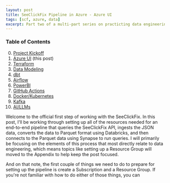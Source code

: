 ```yaml
---
layout: post
title: SeeClickFix Pipeline in Azure - Azure UI
tags: [scf, azure, data]
excerpt: Part two of a multi-part series on practicting data engineering skills with SeeClickFix data.
---
```


### Table of Contents
0. [Project Kickoff](https://tibblesnbits.com/scf-kickoff/)  
1. [Azure UI](https://tibblesnbits.com/scf-azure-ui) (this post)  
2. [Terraform](https://tibblesnbits.com/scf-terraform)  
3. [Data Modeling](https://tibblesnbits.com/scf-data-modeling)  
4. [dbt](https://tibblesnbits.com/scf-dbt)  
5. [Airflow](https://tibblesnbits.com/scf-airflow)  
6. [PowerBI](https://tibblesnbits.com/scf-powerbi)  
7. [GitHub Actions](https://tibblesnbits.com/scf-github-actions)  
8. [Docker/Kubernetes](https://tibblesnbits.com/scf-docker-kubernetes)  
9. [Kafka](https://tibblesnbits.com/scf-kafka)  
10. [AI/LLMs](https://tibblesnbits.com/scf-ai)  

Welcome to the official first step of working with the SeeClickFix. In this post, I'll be working through setting up all of the resources needed for an end-to-end pipeline that queries the SeeClickFix API, ingests the JSON data, converts the data to Parquet format using Databricks, and then connects to the Parquet data using Synapse to run queries. I will primarily be focusing on the elements of this process that most directly relate to data engineering, which means topics like setting up a Resource Group will moved to the Appendix to help keep the post focused.

And on that note, the first couple of things we need to do to prepare for setting up the pipeline is create a Subscription and a Resource Group. If you're not familiar with how to do either of those things, you can 